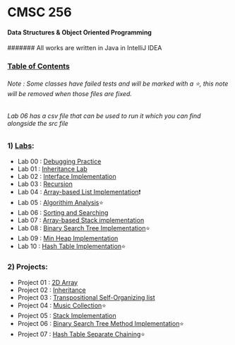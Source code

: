 # CMSC 256
#### Data Structures & Object Oriented Programming
####### All works are written in Java in IntelliJ IDEA

### [Table of Contents](https://github.com/Lorelai-anne/CMSC-256_Summer2023/tree/main/CMSC256/src)
###### Note : Some classes have failed tests and will be marked with a :star:, this note will be removed when those files are fixed.
###### Lab 06 has a csv file that can be used to run it which you can find alongside the src file

### 1) [Labs](https://github.com/Lorelai-anne/CMSC-256_Summer2023/tree/main/CMSC256/src/Labs):
- Lab 00 : [Debugging Practice](https://github.com/Lorelai-anne/CMSC-256_Summer2023/blob/main/CMSC256/src/Labs/Lab00/DebuggingPractice.java)
- Lab 01 : [Inheritance Lab](https://github.com/Lorelai-anne/CMSC-256_Summer2023/tree/main/CMSC256/src/Labs/Lab01)
- Lab 02 : [Interface Implementation](https://github.com/Lorelai-anne/CMSC-256_Summer2023/blob/main/CMSC256/src/Labs/Lab02/MyBook.java)
- Lab 03 : [Recursion](https://github.com/Lorelai-anne/CMSC-256_Summer2023/blob/main/CMSC256/src/Labs/Lab03/RecursiveMethods.java)
- Lab 04 : [Array-based List Implementation](https://github.com/Lorelai-anne/CMSC-256_Summer2023/tree/main/CMSC256/src/Labs/Lab04):exclamation:
- Lab 05 : [Algorithim Analysis](https://github.com/Lorelai-anne/CMSC-256_Summer2023/blob/main/CMSC256/src/Labs/Lab05/AlgorithmAnalysisLab.java):star:
- Lab 06 : [Sorting and Searching](https://github.com/Lorelai-anne/CMSC-256_Summer2023/tree/main/CMSC256/src/Labs/Lab06)
- Lab 07 : [Array-based Stack implementation](https://github.com/Lorelai-anne/CMSC-256_Summer2023/tree/main/CMSC256/src/Labs/Lab07)
- Lab 08 : [Binary Search Tree Implementation](https://github.com/Lorelai-anne/CMSC-256_Summer2023/blob/main/CMSC256/src/Labs/Lab08/BinarySearchTree.java):star:
- Lab 09 : [Min Heap Implementation](https://github.com/Lorelai-anne/CMSC-256_Summer2023/blob/main/CMSC256/src/Labs/Lab09/MinHeap.java)
- Lab 10 : [Hash Table Implementation](https://github.com/Lorelai-anne/CMSC-256_Summer2023/tree/main/CMSC256/src/Labs/Lab10):star:

### 2) Projects:
- Project 01 : [2D Array](https://github.com/Lorelai-anne/CMSC-256_Summer2023/blob/main/CMSC256/src/Projects/Project01/Grid.java)
- Project 02 : [Inheritance](https://github.com/Lorelai-anne/CMSC-256_Summer2023/tree/main/CMSC256/src/Projects/Project02)
- Project 03 : [Transpositional Self-Organizing list](https://github.com/Lorelai-anne/CMSC-256_Summer2023/tree/main/CMSC256/src/Projects/Project03)
- Project 04 : [Music Collection](https://github.com/Lorelai-anne/CMSC-256_Summer2023/tree/main/CMSC256/src/Projects/Project04):star:
- Project 05 : [Stack Implementation](https://github.com/Lorelai-anne/CMSC-256_Summer2023/tree/main/CMSC256/src/Projects/Project05)
- Project 06 : [Binary Search Tree Method Implementation](https://github.com/Lorelai-anne/CMSC-256_Summer2023/blob/main/CMSC256/src/Projects/Project06/BinarySearchTree.java):star:
- Project 07 : [Hash Table Separate Chaining](https://github.com/Lorelai-anne/CMSC-256_Summer2023/tree/main/CMSC256/src/Projects/Project07):star:
